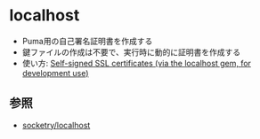 # localhost
- Puma用の自己署名証明書を作成する
- 鍵ファイルの作成は不要で、実行時に動的に証明書を作成する
- 使い方: [Self-signed SSL certificates (via the localhost gem, for development use)](https://github.com/puma/puma#self-signed-ssl-certificates-via-the-localhost-gem-for-development-use)

## 参照
- [socketry/localhost](https://github.com/socketry/localhost)

